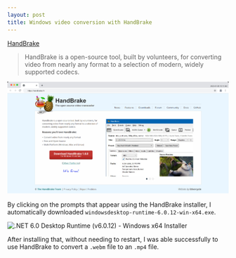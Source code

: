 ```yaml
---
layout: post
title: Windows video conversion with HandBrake
---
```


[HandBrake](https://handbrake.fr/) 

> HandBrake is a open-source tool, built by volunteers, for converting video from nearly any format to a selection of modern, widely supported codecs.

[![HandBrake: Open Source Video Transcoder](/assets/images/screenshots/HandBrake_Transcoder.png)](https://handbrake.fr/)

By clicking on the prompts that appear using the HandBrake installer, I automatically downloaded
```windowsdesktop-runtime-6.0.12-win-x64.exe```.

![.NET 6.0 Desktop Runtime (v6.0.12) - Windows x64 Installer](/assets/images/screenshots/dot-NET-6-0-runtime.png)

After installing that, without needing to restart, I was able successfully to use HandBrake to
convert a ```.webm``` file to an ```.mp4``` file.